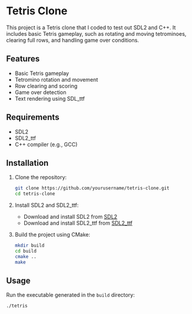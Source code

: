 # Tetris Clone

This project is a Tetris clone that I coded to test out SDL2 and C++. It includes basic Tetris gameplay, such as rotating and moving tetrominoes, clearing full rows, and handling game over conditions.

## Features

- Basic Tetris gameplay
- Tetromino rotation and movement
- Row clearing and scoring
- Game over detection
- Text rendering using SDL_ttf

## Requirements

- SDL2
- SDL2_ttf
- C++ compiler (e.g., GCC)

## Installation

1. Clone the repository:
    ```sh
    git clone https://github.com/yourusername/tetris-clone.git
    cd tetris-clone
    ```

2. Install SDL2 and SDL2_ttf:
    - Download and install SDL2 from [SDL2](https://www.libsdl.org/download-2.0.php)
    - Download and install SDL2_ttf from [SDL2_ttf](https://www.libsdl.org/projects/SDL_ttf/)

3. Build the project using CMake:
    ```sh
    mkdir build
    cd build
    cmake ..
    make
    ```

## Usage

Run the executable generated in the `build` directory:
```sh
./tetris